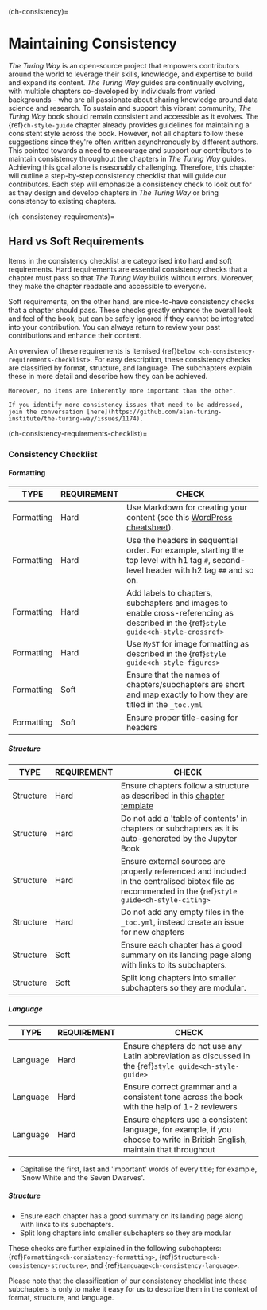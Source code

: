 (ch-consistency)=
# Maintaining Consistency

_The Turing Way_ is an open-source project that empowers contributors around the world to leverage their skills, knowledge, and expertise to build and expand its content.
_The Turing Way_ guides are continually evolving, with multiple chapters co-developed by individuals from varied backgrounds - who are all passionate about sharing knowledge around data science and research.
To sustain and support this vibrant community, _The Turing Way_ book should remain consistent and accessible as it evolves. 
The {ref}`ch-style-guide` chapter already provides guidelines for maintaining a consistent style across the book. However, not all chapters follow these suggestions since they're often written asynchronously by different authors. 
This pointed towards a need to encourage and support our contributors to maintain consistency throughout the chapters in _The Turing Way_ guides. 
Achieving this goal alone is reasonably challenging. 
Therefore, this chapter will outline a step-by-step consistency checklist that will guide our contributors.
Each step will emphasize a consistency check to look out for as they design and develop chapters in _The Turing Way_ or bring consistency to existing chapters.

(ch-consistency-requirements)=
## Hard vs Soft Requirements

Items in the consistency checklist are categorised into hard and soft requirements. 
Hard requirements are essential consistency checks that a chapter must pass so that _The Turing Way_ builds without errors.
Moreover, they make the chapter readable and accessible to everyone.

Soft requirements, on the other hand, are nice-to-have consistency checks that a chapter should pass. 
These checks greatly enhance the overall look and feel of the book, but can be safely ignored if they cannot be integrated into your contribution.
You can always return to review your past contributions and enhance their content.

An overview of these requirements is itemised {ref}`below <ch-consistency-requirements-checklist>`. 
For easy description, these consistency checks are classified by format, structure, and language. The subchapters explain these in more detail and describe how they can be achieved. 

```{important} Please note that these requirements are not exhaustive or definitive, and neither are their classifications rigid.
Moreover, no items are inherently more important than the other.

If you identify more consistency issues that need to be addressed, join the conversation [here](https://github.com/alan-turing-institute/the-turing-way/issues/1174).

```

(ch-consistency-requirements-checklist)=
### Consistency Checklist

#### Formatting

TYPE | REQUIREMENT | CHECK  
---- | ----------- | ----- 
Formatting | Hard | Use Markdown for creating your content (see this [WordPress cheatsheet](https://wordpress.com/support/markdown-quick-reference/)).
Formatting | Hard | Use the headers in sequential order. For example, starting the top level with h1 tag `#`, second-level header with h2 tag `##` and so on.
Formatting | Hard | Add labels to chapters, subchapters and images to enable cross-referencing as described in the {ref}`style guide<ch-style-crossref>` 
Formatting | Hard | Use `MyST` for image formatting as described in the {ref}`style guide<ch-style-figures>` 
Formatting | Soft | Ensure that the names of chapters/subchapters are short and map exactly to how they are titled in the `_toc.yml` 
Formatting | Soft | Ensure proper title-casing for headers | Capitalise the first, last and 'important' words of every title; for example, 'Snow White and the Seven Dwarves'. 


##### Structure

TYPE | REQUIREMENT | CHECK 
---- | ----------- | ----- 
Structure | Hard | Ensure chapters follow a structure as described in this [chapter template](https://github.com/alan-turing-institute/the-turing-way/blob/master/templates/CHAPTER_TEMPLATE.md)
Structure | Hard | Do not add a 'table of contents' in chapters or subchapters as it is auto-generated by the Jupyter Book
Structure | Hard | Ensure external sources are properly referenced and included in the centralised bibtex file as recommended in the {ref}`style guide<ch-style-citing>`
Structure | Hard | Do not add any empty files in the `_toc.yml`, instead create an issue for new chapters
Structure | Soft | Ensure each chapter has a good summary on its landing page along with links to its subchapters.
Structure | Soft | Split long chapters into smaller subchapters so they are modular.
  

##### Language

TYPE | REQUIREMENT | CHECK 
---- | ----------- | ----- 
Language | Hard | Ensure chapters do not use any Latin abbreviation as discussed in the {ref}`style guide<ch-style-guide>`
Language | Hard | Ensure correct grammar and a consistent tone across the book with the help of 1-2 reviewers
Language | Hard | Ensure chapters use a consistent language, for example, if you choose to write in British English, maintain that throughout



  - Capitalise the first, last and 'important' words of every title; for example, 'Snow White and the Seven Dwarves'.

##### Structure

  - Ensure each chapter has a good summary on its landing page along with links to its subchapters.
  - Split long chapters into smaller subchapters so they are modular
  

These checks are further explained in the following subchapters: {ref}`Formatting<ch-consistency-formatting>`, {ref}`Structure<ch-consistency-structure>`, and {ref}`Language<ch-consistency-language>`.

Please note that the classification of our consistency checklist into these subchapters is only to make it easy for us to describe them in the context of format, structure, and language.
